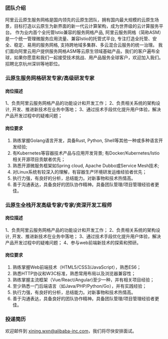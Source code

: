 
### 团队介绍

阿里云云原生服务网格是国内领先的云原生团队，拥有国内最大规模的云原生场景，目标打造以云原生为新界面的新一代云计算架构，成为世界级的云计算服务平台。
作为业内首个全托管Istio兼容的服务网格产品, 阿里云服务网格（简称ASM）是一个统一管理微服务应用流量、兼容Istio的托管式平台, 专注打造全托管、安全、稳定、易用的服务网格, 支持跨地域多集群、多云混合云服务的统一治理。
我们面向阿里云用户提供服务网格ASM等云原生领域基础产品，我们的客户遍布全球，如果你愿意和我们一起接受技术挑战、用产品服务全球客户，欢迎加入我们。招聘北京杭州深圳等地职位。

### 云原生服务网格研发专家/高级研发专家
#### 岗位描述
1、负责阿里云服务网格产品的功能设计和开发工作；
2、负责相关系统的架构设计, 开发、推进新技术在业务中落地；
3、通过技术手段优化提升用户体验，解决产品开发过程中的疑难问题；

#### 岗位要求
1. 熟练掌握Golang语言开发，具备Rust, Python, Shell等其他一种或多种语言开发经验;
2. 有Kubernetes等容器技术产品与应用开发背景; 有Docker/Kubernetes/Istio相关开源项目贡献者优先；
3. 熟悉开源微服务框架如Spring cloud, Apache Dubbo或Service Mesh技术;
4. 对Linux系统有较深入的理解，有容器生产环境研发运维经验者优先；
5. 执行力强，有良好的分析，总结能力。对新事物和技术热情高。
6. 善于沟通表达，具备良好的团队协作精神。具备团队管理/项目管理经验者更佳。

### 云原生全栈开发高级专家/专家/资深开发工程师
#### 岗位描述
1、负责阿里云服务网格产品的功能设计和开发工作；
2、负责相关系统的架构设计, 开发、推进新技术在业务中落地；
3、通过技术手段优化提升用户体验，解决产品开发过程中的疑难问题；
4、参与web前端新技术的探索和预研。

#### 岗位要求
1. 熟练掌握Web前端技术（HTML5/CSS3/JavaScript），熟悉ES6；
2. 熟悉HTTP协议和W3C标准，熟悉常用布局以及浏览器兼容性；
3. 熟练掌握主流框架（Vue/React/Angular)至少一种，并有相关项目经验；
4. 至少熟悉一门后端语言（如Java/PHP/Python/Go），并有实践经验；
5. 执行力强，有良好的分析，总结能力。对新事物和技术热情高。
6. 善于沟通表达，具备良好的团队协作精神。具备团队管理/项目管理经验者更佳。

### 投递简历
欢迎邮件到 xining.wxn@alibaba-inc.com，我们将尽快安排面试。
